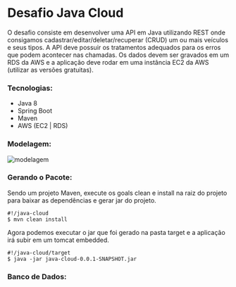 <h1>Desafio Java Cloud</h1>

O desafio consiste em desenvolver uma API em Java utilizando REST onde consigamos
cadastrar/editar/deletar/recuperar (CRUD) um ou mais veículos e seus tipos. A API deve possuir
os tratamentos adequados para os erros que podem acontecer nas chamadas. Os dados devem
ser gravados em um RDS da AWS e a aplicação deve rodar em uma instância EC2 da AWS (utilizar
as versões gratuitas).

<h3>Tecnologias:</h3>
<ul>
    <li>Java 8</li>
    <li>Spring Boot</li>
    <li>Maven</li>
    <li>AWS (EC2 | RDS)</li>
</ul>

<h3>Modelagem:</h3>

![modelagem](https://user-images.githubusercontent.com/15934133/74362858-2fcc8b00-4da8-11ea-9928-a17b19bab556.PNG)

<h3>Gerando o Pacote:</h3>

Sendo um projeto Maven, execute os goals clean e install na raiz do projeto para baixar 
as dependências e gerar jar do projeto.

```
#!/java-cloud
$ mvn clean install
```
     
Agora podemos executar o jar que foi gerado na pasta target e a aplicação irá subir em um
tomcat embedded.

```
#!/java-cloud/target
$ java -jar java-cloud-0.0.1-SNAPSHOT.jar
```  
<h3>Banco de Dados:</h3>
